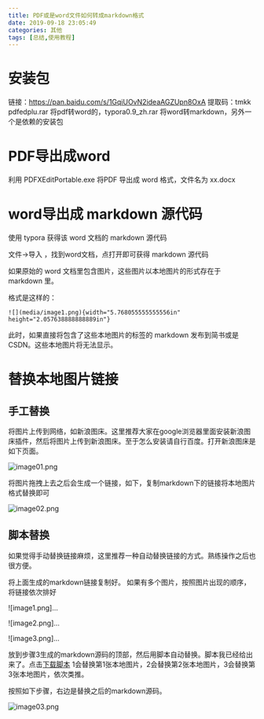 ```yaml
---
title: PDF或是word文件如何转成markdown格式
date: 2019-09-18 23:05:49
categories: 其他
tags: [总结,使用教程]
---
```


# 安装包

链接：https://pan.baidu.com/s/1GqiUOvN2ideaAGZUpn8OxA 
提取码：tmkk 
pdfedplu.rar 将pdf转word的，typora0.9_zh.rar 将word转markdown，另外一个是依赖的安装包

# PDF导出成word
利用  PDFXEditPortable.exe 将PDF 导出成 word 格式，文件名为 xx.docx

# word导出成 markdown 源代码
使用 typora 获得该 word 文档的 markdown 源代码

文件->导入 ，找到word文档，点打开即可获得 markdown 源代码

如果原始的 word 文档里包含图片，这些图片以本地图片的形式存在于 markdown 里。

格式是这样的：

`![](media/image1.png){width="5.768055555555556in" height="2.057638888888889in"}`

此时，如果直接将包含了这些本地图片的标签的 markdown 发布到简书或是CSDN。这些本地图片将无法显示。

# 替换本地图片链接
## 手工替换
将图片上传到网络，如新浪图床。这里推荐大家在google浏览器里面安装新浪图床插件，然后将图片上传到新浪图床。至于怎么安装请自行百度。打开新浪图床是如下页面。

![image01.png](http://ww1.sinaimg.cn/large/80673b2agy1g743m5lef8j20wo0mddgv.jpg)

将图片拖拽上去之后会生成一个链接，如下，复制markdown下的链接将本地图片格式替换即可

![image02.png](http://ww1.sinaimg.cn/large/80673b2agy1g74f6y5ofyj20wm0mr40t.jpg)

## 脚本替换
如果觉得手动替换链接麻烦，这里推荐一种自动替换链接的方式。熟练操作之后也很方便。

将上面生成的markdown链接复制好。 如果有多个图片，按照图片出现的顺序，将链接依次排好

![image1.png]...

![image2.png]...

![image3.png]...

放到步骤3生成的markdown源码的顶部，然后用脚本自动替换。脚本我已经给出来了。点击[下载脚本](/download/markdown_tool.rar)
1会替换第1张本地图片，2会替换第2张本地图片，3会替换第3张本地图片，依次类推。

按照如下步骤，右边是替换之后的markdown源码。

![image03.png](http://ww1.sinaimg.cn/large/80673b2agy1g74gg9wjdrj214w0m2adc.jpg)


